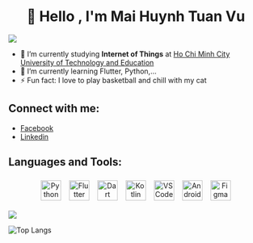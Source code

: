 <h1 align="center">👋 Hello , I'm Mai Huynh Tuan Vu</h1>


![](https://komarev.com/ghpvc/?username=raus98)


- 🔭 I’m currently studying **Internet of Things** at [Ho Chi Minh City University of Technology and Education](https://hcmute.edu.vn/)
- 🌱 I’m currently learning Flutter, Python,...
- ⚡ Fun fact: I love to play basketball and chill with my cat

## Connect with me:
- [Facebook](https://www.facebook.com/raustown/)
- [Linkedin](https://www.linkedin.com/in/mai-huynh-tuan-vu-75a1191ba/)


## Languages and Tools:
<p align="center">
<img src="https://user-images.githubusercontent.com/64455524/161362493-f5c569ac-56bb-4e4c-a9f5-d7482923bc54.svg" alt="Python" height="40" style="vertical-align:top; margin:6px">
<img src="https://user-images.githubusercontent.com/64455524/161362276-2ef0728d-039e-418a-91a0-8d0ff255522e.svg" alt="Flutter" height="40" style="vertical-align:top; margin:6px">
<img src="https://user-images.githubusercontent.com/64455524/161362341-ca699835-31bc-45ed-9f9b-5d66e540426b.svg" alt="Dart" height="40" style="vertical-align:top; margin:6px">
<img src="https://user-images.githubusercontent.com/64455524/161362374-fee87cec-1f97-4033-9c0b-1b8ff7ff4bc0.svg" alt="Kotlin" height="40" style="vertical-align:top; margin:6px">
<img src="https://user-images.githubusercontent.com/64455524/161362255-dbf3403a-186b-4915-b270-7afb557a2ece.svg" alt="VS Code" height="40" style="vertical-align:top; margin:6px">
<img src="https://user-images.githubusercontent.com/64455524/161362415-a765d367-5994-4154-911b-555015e53711.svg" alt="Android Studio" height="40" style="vertical-align:top; margin:6px">
<img src="https://user-images.githubusercontent.com/64455524/161362552-62ca26ec-9bde-40ba-b56d-e2c841207772.svg" alt="Figma" height="40" style="vertical-align:top; margin:6px">
</p>




<img src= "https://github-readme-stats.vercel.app/api?username=raus98&&show_icons=true&title_color=ffffff&icon_color=bb2acf&text_color=daf7dc&bg_color=151515">

![Top Langs](https://github-readme-stats.vercel.app/api/top-langs/?username=raus98&title_color=ffffff&layout=compact&text_color=daf7dc&bg_color=151515)
